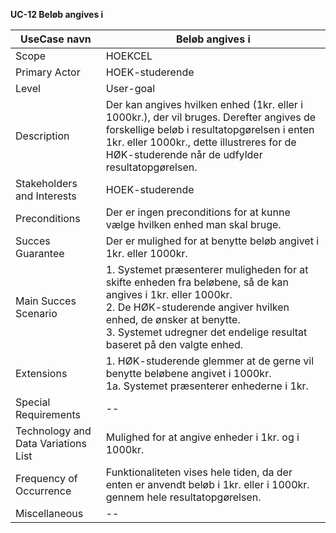 
**UC-12 Beløb angives i**

UseCase navn | Beløb angives i | 
-------------| -------------------------------| 
Scope        | HOEKCEL
Primary Actor| HOEK-studerende
Level        | User-goal
Description  | Der kan angives hvilken enhed (1kr. eller i 1000kr.), der vil bruges. Derefter angives de forskellige beløb i resultatopgørelsen i enten 1kr. eller 1000kr., dette illustreres for de HØK-studerende når de udfylder resultatopgørelsen. 
Stakeholders and Interests  | HOEK-studerende
Preconditions  | Der er ingen preconditions for at kunne vælge hvilken enhed man skal bruge. 
Succes Guarantee  | Der er mulighed for at benytte beløb angivet i 1kr. eller 1000kr. 
Main Succes Scenario  | 1. Systemet præsenterer muligheden for at skifte enheden fra beløbene, så de kan angives i 1kr. eller 1000kr. <br> 2. De HØK-studerende angiver hvilken enhed, de ønsker at benytte. <br>3. Systemet udregner det endelige resultat baseret på den valgte enhed. 
Extensions  | 1. HØK-studerende glemmer at de gerne vil benytte beløbene angivet i 1000kr.<br>      1a. Systemet præsenterer enhederne i 1kr.
Special Requirements  | --
Technology and Data Variations List  | Mulighed for at angive enheder i 1kr. og i 1000kr.
Frequency of Occurrence  | Funktionaliteten vises hele tiden, da der enten er anvendt beløb i 1kr. eller i 1000kr. gennem hele resultatopgørelsen. 
Miscellaneous  | --
